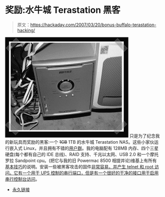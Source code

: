 # 奖励:水牛城 Terastation 黑客

> 原文：<https://hackaday.com/2007/03/20/bonus-buffalo-terastation-hacking/>

![](img/b26b9766b0e0989224db374d088f68b4.png)
只是为了纪念我的新玩具而奖励的黑客:一个 ~~1GB~~ 1TB 的水牛城 Terastation NAS。这些小家伙运行嵌入式 Linux，并且拥有不错的[用户群](http://www.terastation.org/wiki/Main_Page)。我的电脑配有 128MB 内存、四个三星硬盘(每个都有自己的 IDE 总线)、RAID 支持、千兆以太网、USB 2.0 和一个摩托罗拉 Sandpoint cpu。(把它与我的旧 Powermac 8500 相提并论)维基上有所有[基本技巧](http://www.terastation.org/wiki/Hacking)的说明。安装一些被黑客攻击的固件[非常容易，并产生 telnet 和 root 访问。它有一个用于 UPS 控制的串行端口，但是有一个很好的干净的接口用于](http://www.terastation.org/wiki/Hacking#Firmware_Hacking)[启用串行控制台访问](http://www.terastation.org/wiki/Serial_console)。

*   [永久链接](http://www.terastation.org/wiki/Hacking)